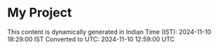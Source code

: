 # My Project

This content is dynamically generated in Indian Time (IST): 2024-11-10 18:29:00 IST
Converted to UTC: 2024-11-10 12:59:00 UTC
